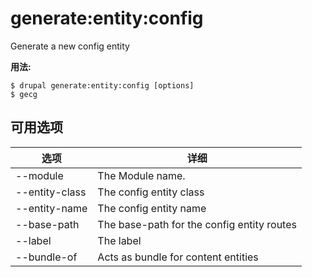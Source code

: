 # generate:entity:config
Generate a new config entity

**用法:**
```
$ drupal generate:entity:config [options]
$ gecg  
```

## 可用选项
选项 | 详细
-------|-------------
--module | The Module name.
--entity-class | The config entity class
--entity-name | The config entity name
--base-path | The base-path for the config entity routes
--label | The label
--bundle-of | Acts as bundle for content entities
